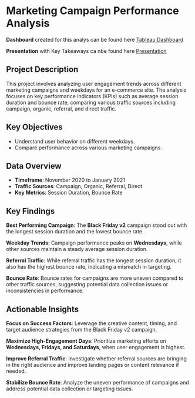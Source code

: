 # Marketing Campaign Performance Analysis

**Dashboard** created for this analys can be found here [Tableau Dashboard](https://public.tableau.com/views/DashboardMarketing_17185679213180/BounceRate?:language=en-GB&:sid=&:redirect=auth&:display_count=n&:origin=viz_share_link) </p>
**Presentation** with Key Takeaways ca nbe found here [Presentation](https://docs.google.com/presentation/d/1Xhc6l2TbLgSEKx9iH5_Y6Hg9TFmD7sokiyQvzrA0500/edit?usp=sharing) </p>

## Project Description
This project involves analyzing user engagement trends across different marketing campaigns and weekdays for an e-commerce site. The analysis focuses on key performance indicators (KPIs) such as average session duration and bounce rate, comparing various traffic sources including campaign, organic, referral, and direct traffic.

## Key Objectives
- Understand user behavior on different weekdays.
- Compare performance across various marketing campaigns.

## Data Overview
- **Timeframe**: November 2020 to January 2021
- **Traffic Sources**: Campaign, Organic, Referral, Direct
- **Key Metrics**: Session Duration, Bounce Rate

## Key Findings

**Best Performing Campaign**: 
The **Black Friday v2** campaign stood out with the longest session duration and the lowest bounce rate.
  
**Weekday Trends**:
Campaign performance peaks on **Wednesdays**, while other sources maintain a steady average session duration.
  
**Referral Traffic**:
While referral traffic has the longest session duration, it also has the highest bounce rate, indicating a mismatch in targeting.

**Bounce Rate**:
Bounce rates for campaigns are more uneven compared to other traffic sources, suggesting potential data collection issues or inconsistencies in performance.

## Actionable Insights

**Focus on Success Factors**:
Leverage the creative content, timing, and target audience strategies from the Black Friday v2 campaign.
  
**Maximize High-Engagement Days**:
Prioritize marketing efforts on **Wednesdays, Fridays, and Saturdays**, when user engagement is highest.
  
**Improve Referral Traffic**:
Investigate whether referral sources are bringing in the right audience and improve landing pages or content relevance if needed.
  
**Stabilize Bounce Rate**:
Analyze the uneven performance of campaigns and address potential data collection or targeting issues.
